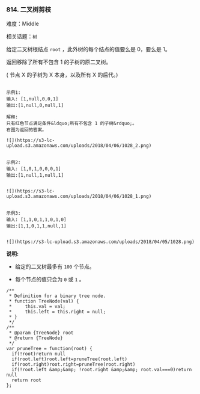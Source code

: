 ### 814. 二叉树剪枝

难度：Middle

相关话题：`树`

给定二叉树根结点 `root` ，此外树的每个结点的值要么是 0，要么是 1。



返回移除了所有不包含 1 的子树的原二叉树。



( 节点 X 的子树为 X 本身，以及所有 X 的后代。)



```

示例1:
输入: [1,null,0,0,1]
输出:[1,null,0,null,1]
 
解释: 
只有红色节点满足条件&ldquo;所有不包含 1 的子树&rdquo;。
右图为返回的答案。

![](https://s3-lc-upload.s3.amazonaws.com/uploads/2018/04/06/1028_2.png)
```


```

示例2:
输入: [1,0,1,0,0,0,1]
输出:[1,null,1,null,1]


![](https://s3-lc-upload.s3.amazonaws.com/uploads/2018/04/06/1028_1.png)
```


```

示例3:
输入: [1,1,0,1,1,0,1,0]
输出:[1,1,0,1,1,null,1]


![](https://s3-lc-upload.s3.amazonaws.com/uploads/2018/04/05/1028.png)
```


**说明:** 




* 给定的二叉树最多有 `100` 个节点。

* 每个节点的值只会为 `0`  或 `1` 。




```
/**
 * Definition for a binary tree node.
 * function TreeNode(val) {
 *     this.val = val;
 *     this.left = this.right = null;
 * }
 */
/**
 * @param {TreeNode} root
 * @return {TreeNode}
 */
var pruneTree = function(root) {
  if(!root)return null
  if(root.left)root.left=pruneTree(root.left)
  if(root.right)root.right=pruneTree(root.right)
  if(!root.left &amp;&amp; !root.right &amp;&amp; root.val===0)return null
  return root
};
```


